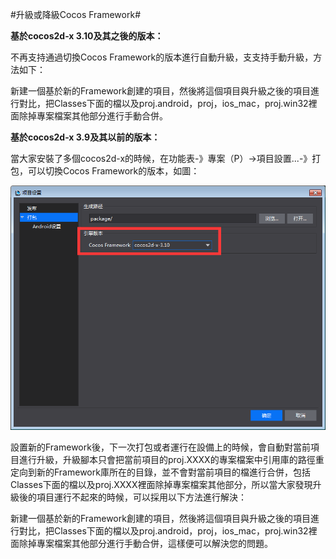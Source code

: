 #升級或降級Cocos Framework#

**基於cocos2d-x 3.10及其之後的版本：**

不再支持通過切換Cocos Framework的版本進行自動升級，支支持手動升級，方法如下：

新建一個基於新的Framework創建的項目，然後將這個項目與升級之後的項目進行對比，把Classes下面的檔以及proj.android，proj，ios_mac，proj.win32裡面除掉專案檔案其他部分進行手動合併。


**基於cocos2d-x 3.9及其以前的版本：**

當大家安裝了多個cocos2d-x的時候，在功能表-》專案（P）->項目設置...-》打包，可以切換Cocos Framework的版本，如圖：

![image](res/image001.png)         

設置新的Framework後，下一次打包或者運行在設備上的時候，會自動對當前項目進行升級，升級腳本只會把當前項目的proj.XXXX的專案檔案中引用庫的路徑重定向到新的Framework庫所在的目錄，並不會對當前項目的檔進行合併，包括Classes下面的檔以及proj.XXXX裡面除掉專案檔案其他部分，所以當大家發現升級後的項目運行不起來的時候，可以採用以下方法進行解決：

新建一個基於新的Framework創建的項目，然後將這個項目與升級之後的項目進行對比，把Classes下面的檔以及proj.android，proj，ios_mac，proj.win32裡面除掉專案檔案其他部分進行手動合併，這樣便可以解決您的問題。
